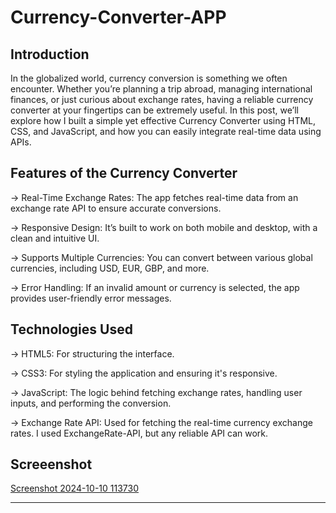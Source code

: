 # Currency-Converter-APP
Introduction
------------

In the globalized world, currency conversion is something we often encounter. Whether you’re planning a trip abroad, managing international finances, or just curious about exchange rates, having a reliable currency converter at your fingertips can be extremely useful. In this post, we’ll explore how I built a simple yet effective Currency Converter using HTML, CSS, and JavaScript, and how you can easily integrate real-time data using APIs.

Features of the Currency Converter
----------------------------------

-> Real-Time Exchange Rates: The app fetches real-time data from an exchange rate API to ensure accurate conversions.

-> Responsive Design: It’s built to work on both mobile and desktop, with a clean and intuitive UI.

-> Supports Multiple Currencies: You can convert between various global currencies, including USD, EUR, GBP, and more.

-> Error Handling: If an invalid amount or currency is selected, the app provides user-friendly error messages.

Technologies Used
-----------------
-> HTML5: For structuring the interface.

-> CSS3: For styling the application and ensuring it's responsive.

-> JavaScript: The logic behind fetching exchange rates, handling user inputs, and performing the conversion.

-> Exchange Rate API: Used for fetching the real-time currency exchange rates. I used ExchangeRate-API, but any reliable API can work.

Screeenshot
-----------

[Screenshot 2024-10-10 113730](https://github.com/user-attachments/assets/507cebac-6311-4218-861c-052a67ad6063)

-----------

